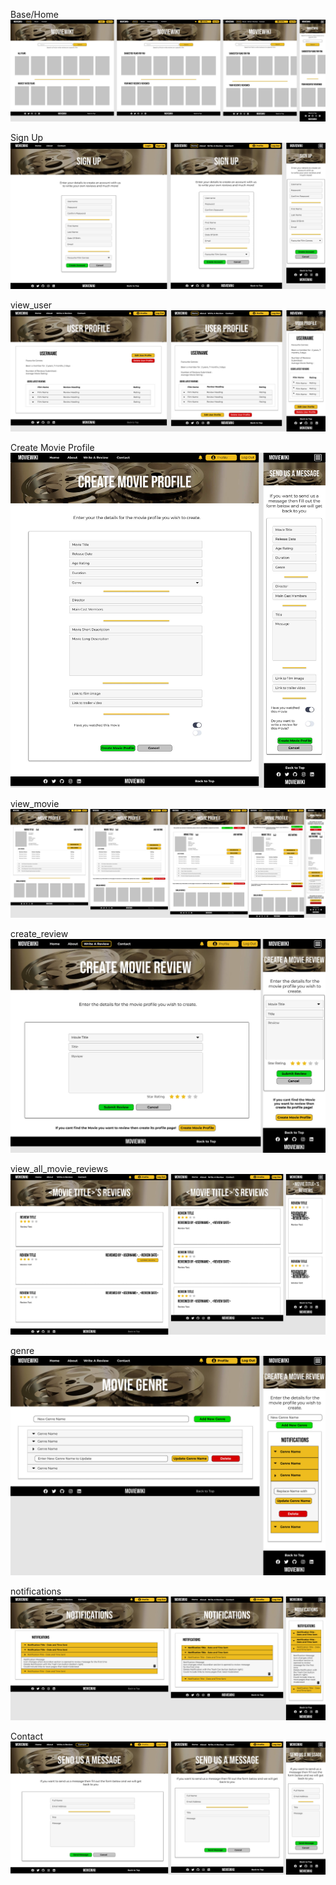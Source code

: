 
Base/Home
![base.html wireframe](wireframes/base.html.jpg)

Sign Up
![sing_up.html wireframe](wireframes/sign_up.html.jpg)

view_user
![view_user.html wireframe](wireframes/view_user.html.jpg)

Create Movie Profile
![create_movie-profile.html wireframe](wireframes/create_movie_profile.html.jpg)

view_movie
![view_movie.html wireframe](wireframes/view_movie.html.jpg)

create_review
![create_review.html wireframe](wireframes/create_review.html.jpg)

view_all_movie_reviews
![view_all_movie_reviews.html wireframe](wireframes/view_all_movie_reviews.html.jpg)

genre
![genre.html_admin_only wireframe](wireframes/genre.html_admin_only.jpg)

notifications
![notifications.html wireframe](wireframes/notifications.html.jpg)

Contact
![contact.html wireframe](wireframes/contact.html.jpg)